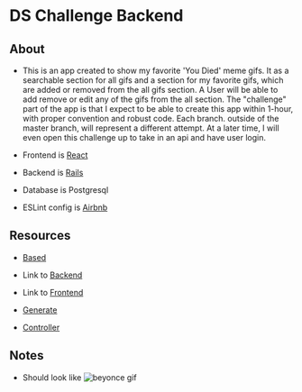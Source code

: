# DS Challenge Backend

## About

- This is an app created to show my favorite 'You Died' meme gifs. It as a searchable section for all gifs and a section for my favorite gifs, which are added or removed from the all gifs section. A User will be able to add remove or edit any of the gifs from the all section. The "challenge" part of the app is that I expect to be able to create this app within 1-hour, with proper convention and robust code. Each branch. outside of the master branch, will represent a different attempt. At a later time, I will even open this challenge up to take in an api and have user login.

- Frontend is [React](https://reactjs.org/docs/create-a-new-react-app.html)

- Backend is [Rails](https://medium.com/@ethanryan/creating-a-new-rails-api-with-a-postgresql-database-488ffce649d9)

- Database is Postgresql

- ESLint config is [Airbnb](https://github.com/paulolramos/eslint-prettier-airbnb-react)

## Resources

- [Based](https://github.com/Bearinawolfpack/dsYouDied)

- Link to [Backend](https://github.com/Bearinawolfpack/DSChallengeBackend)

- Link to [Frontend](https://github.com/Bearinawolfpack/DSChallengeFrontend)

- [Generate](https://medium.com/@kevinyckim33/rails-generators-cli-cheatsheet-711295e7a1ed)

- [Controller](https://www.tutorialspoint.com/ruby-on-rails/rails-controllers.htm)

## Notes

- Should look like ![beyonce gif](bey-slay.gif)
